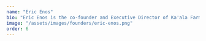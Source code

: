 ```yaml
---
name: "Eric Enos"
bio: "Eric Enos is the co-founder and Executive Director of Ka'ala Farms, a Wai'anae-based community organization that has operated the Cultural Learning Center at Ka'ala for nearly three decades. As a lifelong resident of Wai'anae, Eric is deeply involved in the perpetuation of our cultural and ancestral traditions, as well as the management, care and restoration of our land and sea. Ka'ala Farms started as an initiative to provide youth an alternative opportunity for their own development and has evolved into an organization with a mission on the transmission of cultural knowledge from kūpuna to 'ōpio; protection and restoration of the ahupua'a with an emphasis on attendant rights and responsibilities; and integration of cultural knowledge, wisdom and practices into educational institutions that serve children. Uncle Eric's commitment to mālama 'āina and to the Wai'anae Coast community led him to working with other CBED practitioners to form HACBED."
image: "/assets/images/founders/eric-enos.png"
order: 6
---
```

